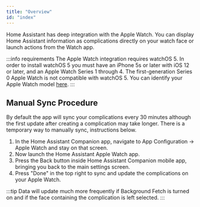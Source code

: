 ```yaml
---
title: "Overview"
id: "index"
---
```


Home Assistant has deep integration with the Apple Watch. You can display Home Assistant information as complications directly on your watch face or launch actions from the Watch app.

:::info requirements
The Apple Watch integration requires watchOS 5. In order to install watchOS 5 you must have an iPhone 5s or later with iOS 12 or later, and an Apple Watch Series 1 through 4. The first-generation Series 0 Apple Watch is not compatible with watchOS 5. You can identify your Apple Watch model [here](https://support.apple.com/HT204507).
:::

## Manual Sync Procedure
<!-- Added by request, probably remove or rewrite this later -->
By default the app will sync your complications every 30 minutes although the first update after creating a complication may take longer. There is a temporary way to manually sync, instructions below.

1. In the Home Assistant Companion app, navigate to App Configuration -> Apple Watch and stay on that screen.
2. Now launch the Home Assistant Apple Watch app.
3. Press the Back button inside Home Assistant Companion mobile app, bringing you back to the main settings screen.
4. Press "Done" in the top right to sync and update the complications on your Apple Watch.

:::tip
Data will update much more frequently if Background Fetch is turned on and if the face containing the complication is left selected.
:::
